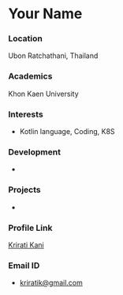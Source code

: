 # Your Name

### Location

Ubon Ratchathani, Thailand

### Academics

Khon Kaen University

### Interests

- Kotlin language, Coding, K8S

### Development

- 

### Projects

- 

### Profile Link

[Krirati Kani](https://github.com/Krirati)

### Email ID

- kriratik@gmail.com

